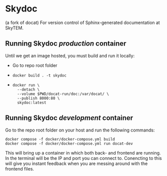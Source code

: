# Skydoc

(a fork of docat)
For version control of Sphinx-generated documentation at SkyTEM.

## Running Skydoc *production* container

Until we get an image hosted, you must build and run it locally:

* Go to repo root folder

* `docker build . -t skydoc`

* ```
  docker run \
    --detach \
    --volume $PWD/docat-run/doc:/var/docat/ \
    --publish 8000:80 \
    skydoc:latest
  ```
## Running Skydoc *development* container
Go to the repo root folder on your host and run the following commands:
```
docker compose -f docker/docker-compose.yml build
docker compose -f docker/docker-compose.yml run docat-dev
```

This will bring up a container in which both back- and frontend are running.
In the terminal will be the IP and port you can connect to. Conencting to this will give you instant feedback when you are messing around with the frontend files.